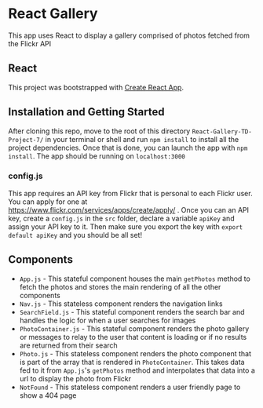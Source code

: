 # React Gallery
This app uses React to display a gallery comprised of photos fetched from the Flickr API

## React
This project was bootstrapped with [Create React App](https://github.com/facebook/create-react-app).

## Installation and Getting Started
After cloning this repo, move to the root of this directory `React-Gallery-TD-Project-7/` in your terminal or shell and run `npm install` to install all the project dependencies. Once that is done, you can launch the app with `npm install`. The app should be running on `localhost:3000`

### config.js
This app requires an API key from Flickr that is personal to each Flickr user. You can apply for one at https://www.flickr.com/services/apps/create/apply/ . Once you can an API key, create a `config.js` in the `src` folder, declare a variable `apiKey` and assign your API key to it. Then make sure you export the key with `export default apiKey` and you should be all set!

## Components
* `App.js` - This stateful component houses the main `getPhotos` method to fetch the photos and stores the main rendering of all the other components
* `Nav.js` - This stateless component renders the navigation links
* `SearchField.js` - This stateful component renders the search bar and handles the logic for when a user searches for images
* `PhotoContainer.js` - This stateful component renders the photo gallery or messages to relay to the user that content is loading or if no results are returned from their search
* `Photo.js` - This stateless component renders the photo component that is part of the array that is rendered in `PhotoContainer`. This takes data fed to it from `App.js`'s `getPhotos` method and interpolates that data into a url to display the photo from Flickr
* `NotFound` - This stateless component renders a user friendly page to show a 404 page

